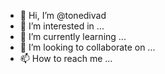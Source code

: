 - 👋 Hi, I’m @tonedivad
- 👀 I’m interested in ...
- 🌱 I’m currently learning ...
- 💞️ I’m looking to collaborate on ...
- 📫 How to reach me ...

<!---
tonedivad/tonedivad is a ✨ special ✨ repository because its `README.md` (this file) appears on your GitHub profile.
You can click the Preview link to take a look at your changes.
--->
